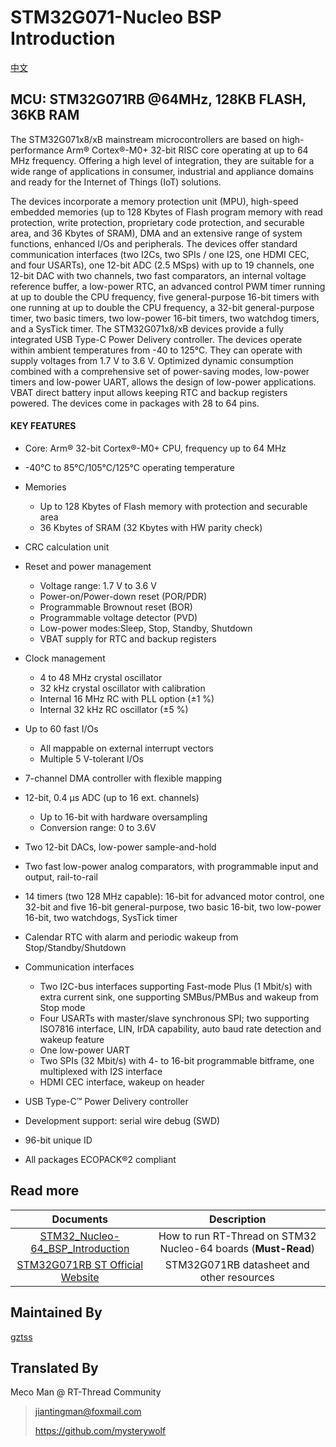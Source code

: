 # STM32G071-Nucleo BSP Introduction

[中文](README_zh.md)

## MCU: STM32G071RB @64MHz, 128KB FLASH,  36KB RAM

The STM32G071x8/xB mainstream microcontrollers are based on high-performance Arm® Cortex®-M0+ 32-bit RISC core operating at up to 64 MHz frequency. Offering a high level of integration, they are suitable for a wide range of applications in consumer, industrial and appliance domains and ready for the Internet of Things (IoT) solutions.

The devices incorporate a memory protection unit (MPU), high-speed embedded memories (up to 128 Kbytes of Flash program memory with read protection, write protection, proprietary code protection, and securable area, and 36 Kbytes of SRAM), DMA and an extensive range of system functions, enhanced I/Os and peripherals. The devices offer standard communication interfaces (two I2Cs, two SPIs / one I2S, one HDMI CEC, and four USARTs), one 12-bit ADC (2.5 MSps) with up to 19 channels, one 12-bit DAC with two channels, two fast comparators, an internal voltage reference buffer, a low-power RTC, an advanced control PWM timer running at up to double the CPU frequency, five general-purpose 16-bit timers with one running at up to double the CPU frequency, a 32-bit general-purpose timer, two basic timers, two low-power 16-bit timers, two watchdog timers, and a SysTick timer. The STM32G071x8/xB devices provide a fully integrated USB Type-C Power Delivery controller.
The devices operate within ambient temperatures from -40 to 125°C. They can operate with supply voltages from 1.7 V to 3.6 V. Optimized dynamic consumption combined with a comprehensive set of power-saving modes, low-power timers and low-power UART, allows the design of low-power applications.
VBAT direct battery input allows keeping RTC and backup registers powered.
The devices come in packages with 28 to 64 pins.

#### KEY FEATURES

- Core: Arm® 32-bit Cortex®-M0+ CPU, frequency up to 64 MHz
- -40°C to 85°C/105°C/125°C operating temperature
- Memories
  - Up to 128 Kbytes of Flash memory with protection and securable area
  - 36 Kbytes of SRAM (32 Kbytes with HW parity check)
- CRC calculation unit
- Reset and power management
  - Voltage range: 1.7 V to 3.6 V
  - Power-on/Power-down reset (POR/PDR)
  - Programmable Brownout reset (BOR)
  - Programmable voltage detector (PVD)
  - Low-power modes:Sleep, Stop, Standby, Shutdown
  - VBAT supply for RTC and backup registers
- Clock management
  - 4 to 48 MHz crystal oscillator
  - 32 kHz crystal oscillator with calibration
  - Internal 16 MHz RC with PLL option (±1 %)
  - Internal 32 kHz RC oscillator (±5 %)
- Up to 60 fast I/Os
  - All mappable on external interrupt vectors
  - Multiple 5 V-tolerant I/Os
- 7-channel DMA controller with flexible mapping
- 12-bit, 0.4 µs ADC (up to 16 ext. channels)
  - Up to 16-bit with hardware oversampling
  - Conversion range: 0 to 3.6V

- Two 12-bit DACs, low-power sample-and-hold
- Two fast low-power analog comparators, with programmable input and output, rail-to-rail
- 14 timers (two 128 MHz capable): 16-bit for advanced motor control, one 32-bit and five 16-bit general-purpose, two basic 16-bit, two low-power 16-bit, two watchdogs, SysTick timer
- Calendar RTC with alarm and periodic wakeup from Stop/Standby/Shutdown
- Communication interfaces
  - Two I2C-bus interfaces supporting Fast-mode Plus (1 Mbit/s) with extra current sink, one supporting SMBus/PMBus and wakeup from Stop mode
  - Four USARTs with master/slave synchronous SPI; two supporting ISO7816 interface, LIN, IrDA capability, auto baud rate detection and wakeup feature
  - One low-power UART
  - Two SPIs (32 Mbit/s) with 4- to 16-bit programmable bitframe, one multiplexed with I2S interface
  - HDMI CEC interface, wakeup on header
- USB Type-C™ Power Delivery controller
- Development support: serial wire debug (SWD)
- 96-bit unique ID
- All packages ECOPACK®2 compliant



## Read more

|                          Documents                           |                         Description                          |
| :----------------------------------------------------------: | :----------------------------------------------------------: |
| [STM32_Nucleo-64_BSP_Introduction](../docs/STM32_Nucleo-64_BSP_Introduction.md) | How to run RT-Thread on STM32 Nucleo-64 boards (**Must-Read**) |
| [STM32G071RB ST Official Website](https://www.st.com/content/st_com/en/products/evaluation-tools/product-evaluation-tools/mcu-mpu-eval-tools/stm32-mcu-mpu-eval-tools/stm32-nucleo-boards/nucleo-g071rb.html#documentation) |          STM32G071RB datasheet and other resources           |



## Maintained By

[gztss](https://github.com/gztss)



## Translated By

Meco Man @ RT-Thread Community

> jiantingman@foxmail.com
>
> https://github.com/mysterywolf
